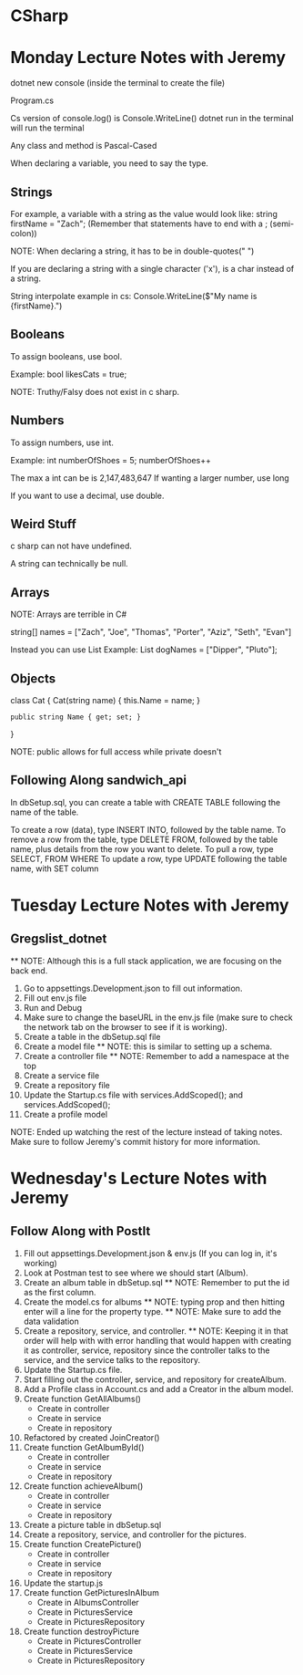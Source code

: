# CSharp

# Monday Lecture Notes with Jeremy

dotnet new console (inside the terminal to create the file)

Program.cs

Cs version of console.log() is Console.WriteLine()
dotnet run in the terminal will run the terminal

Any class and method is Pascal-Cased

When declaring a variable, you need to say the type. 

## Strings
For example, a variable with a string as the value would look like:
string firstName = "Zach";
(Remember that statements have to end with a ; (semi-colon))

NOTE: When declaring a string, it has to be in double-quotes(" ")

If you are declaring a string with a single character ('x'), is a char instead of a string. 

String interpolate example in cs: Console.WriteLine($"My name is {firstName}.")

## Booleans

To assign booleans, use bool.

Example: 
bool likesCats = true;

NOTE: Truthy/Falsy does not exist in c sharp.

## Numbers

To assign numbers, use int.

Example: 
int numberOfShoes = 5;
numberOfShoes++

The max a int can be is 2,147,483,647
If wanting a larger number, use long

If you want to use a decimal, use double.

## Weird Stuff

c sharp can not have undefined.

A string can technically be null.

## Arrays

NOTE: Arrays are terrible in C#

string[] names = ["Zach", "Joe", "Thomas", "Porter", "Aziz", "Seth", "Evan"]

Instead you can use List
Example: List<string> dogNames = ["Dipper", "Pluto"];

## Objects

class Cat 
{
    Cat(string name)
    {
        this.Name = name;
    }

    public string Name { get; set; }
}

NOTE: public allows for full access while private doesn't



## Following Along sandwich_api 

In dbSetup.sql, you can create a table with CREATE TABLE following the name of the table.

To create a row (data), type INSERT INTO, followed by the table name. 
To remove a row from the table, type DELETE FROM, followed by the table name, plus details from the row you want to delete. 
To pull a row, type SELECT, FROM WHERE
To update a row, type UPDATE following the table name, with SET column





# Tuesday Lecture Notes with Jeremy
## Gregslist_dotnet
** NOTE: Although this is a full stack application, we are focusing on the back end. 

1. Go to appsettings.Development.json to fill out information.
2. Fill out env.js file
3. Run and Debug
4. Make sure to change the baseURL in the env.js file (make sure to check the network tab on the browser to see if it is working).
5. Create a table in the dbSetup.sql file
6. Create a model file
    ** NOTE: this is similar to setting up a schema. 
7. Create a controller file
    ** NOTE: Remember to add a namespace at the top
8. Create a service file
9. Create a repository file
10. Update the Startup.cs file with services.AddScoped<CarsService>(); and services.AddScoped<CarsRepository>();
11.  Create a profile model

NOTE: Ended up watching the rest of the lecture instead of taking notes. Make sure to follow Jeremy's commit history for more information.




# Wednesday's Lecture Notes with Jeremy
## Follow Along with PostIt

1. Fill out appsettings.Development.json & env.js (If you can log in, it's working)
2. Look at Postman test to see where we should start (Album).
3. Create an album table in dbSetup.sql
    ** NOTE: Remember to put the id as the first column.
4. Create the model.cs for albums
    ** NOTE: typing prop and then hitting enter will a line for the property type.
    ** NOTE: Make sure to add the data validation
5. Create a repository, service, and controller. 
    ** NOTE: Keeping it in that order will help with with error handling that would happen with creating it as controller, service, repository since the controller talks to the service, and the service talks to the repository. 
6. Update the Startup.cs file. 
7. Start filling out the controller, service, and repository for createAlbum.
8. Add a Profile class in Account.cs and add a Creator in the album model.
9. Create function GetAllAlbums()
    - Create in controller
    - Create in service
    - Create in repository
10. Refactored by created JoinCreator()
11. Create function GetAlbumById()
    - Create in controller
    - Create in service
    - Create in repository
12. Create function achieveAlbum()
    - Create in controller
    - Create in service 
    - Create in repository
13. Create a picture table in dbSetup.sql
14. Create a repository, service, and controller for the pictures.
15. Create function CreatePicture()
    - Create in controller
    - Create in service
    - Create in repository
16. Update the startup.js
17. Create function GetPicturesInAlbum
    - Create in AlbumsController
    - Create in PicturesService
    - Create in PicturesRepository
18. Create function destroyPicture
    - Create in PicturesController
    - Create in PicturesService
    - Create in PicturesRepository




